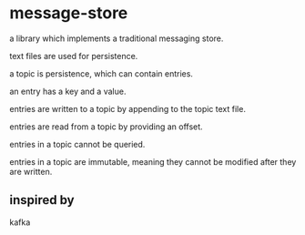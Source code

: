 # message-store

a library which implements a traditional messaging store. 

text files are used for persistence.

a topic is persistence, which can contain entries.

an entry has a key and a value.

entries are written to a topic by appending to the topic text file.

entries are read from a topic by providing an offset.

entries in a topic cannot be queried.

entries in a topic are immutable, meaning they cannot be modified after they are written.

## inspired by 

kafka
